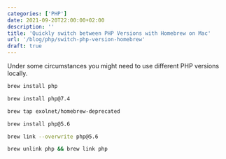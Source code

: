 ```yaml
---
categories: ['PHP']
date: 2021-09-20T22:00:00+02:00
description: ''
title: 'Quickly switch between PHP Versions with Homebrew on Mac'
url: '/blog/php/switch-php-version-homebrew'
draft: true
---
```


Under some circumstances you might need to use different PHP versions locally.

```bash
brew install php

brew install php@7.4

brew tap exolnet/homebrew-deprecated

brew install php@5.6

brew link --overwrite php@5.6

brew unlink php && brew link php
```
